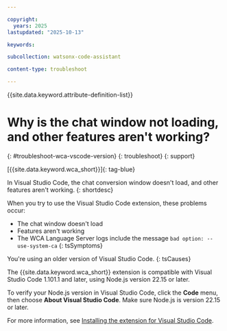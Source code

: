 ```yaml
---

copyright:
  years: 2025
lastupdated: "2025-10-13"

keywords: 

subcollection: watsonx-code-assistant

content-type: troubleshoot

---
```


{{site.data.keyword.attribute-definition-list}}

# Why is the chat window not loading, and other features aren't working?
{: #troubleshoot-wca-vscode-version}
{: troubleshoot}
{: support} 

[{{site.data.keyword.wca_short}}]{: tag-blue}

In Visual Studio Code, the chat conversion window doesn't load, and other features aren't working.
{: shortdesc}

When you try to use the Visual Studio Code extension, these problems occur:
- The chat window doesn't load
- Features aren't working
- The WCA Language Server logs include the message `bad option: --use-system-ca`
{: tsSymptoms}

You're using an older version of Visual Studio Code.
{: tsCauses}

The {{site.data.keyword.wca_short}} extension is compatible with Visual Studio Code 1.101.1 and later, using Node.js version 22.15 or later.

To verify your Node.js version in Visual Studio Code, click the **Code** menu, then choose **About Visual Studio Code**. Make sure Node.js is version 22.15 or later.

For more information, see [Installing the extension for Visual Studio Code](/docs/watsonx-code-assistant?topic=watsonx-code-assistant-cloud-setup-wca-vscode).

